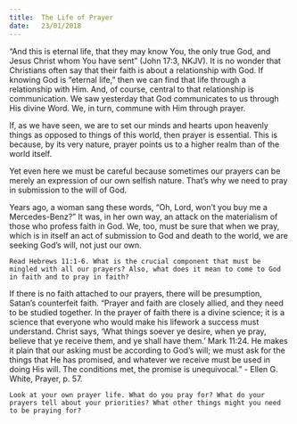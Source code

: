 ```yaml
---
title:  The Life of Prayer
date:   23/01/2018
---
```


“And this is eternal life, that they may know You, the only true God, and Jesus Christ whom You have sent” (John 17:3, NKJV). It is no wonder that Christians often say that their faith is about a relationship with God. If knowing God is “eternal life,” then we can find that life through a relationship with Him. And, of course, central to that relationship is communication. We saw yesterday that God communicates to us through His divine Word. We, in turn, commune with Him through prayer.

If, as we have seen, we are to set our minds and hearts upon heavenly things as opposed to things of this world, then prayer is essential. This is because, by its very nature, prayer points us to a higher realm than of the world itself.

Yet even here we must be careful because sometimes our prayers can be merely an expression of our own selfish nature. That’s why we need to pray in submission to the will of God.

Years ago, a woman sang these words, “Oh, Lord, won’t you buy me a Mercedes-Benz?” It was, in her own way, an attack on the materialism of those who profess faith in God. We, too, must be sure that when we pray, which is in itself an act of submission to God and death to the world, we are seeking God’s will, not just our own.

`Read Hebrews 11:1-6. What is the crucial component that must be mingled with all our prayers? Also, what does it mean to come to God in faith and to pray in faith?`

If there is no faith attached to our prayers, there will be presumption, Satan’s counterfeit faith. “Prayer and faith are closely allied, and they need to be studied together. In the prayer of faith there is a divine science; it is a science that everyone who would make his lifework a success must understand. Christ says, ‘What things soever ye desire, when ye pray, believe that ye receive them, and ye shall have them.’ Mark 11:24. He makes it plain that our asking must be according to God’s will; we must ask for the things that He has promised, and whatever we receive must be used in doing His will. The conditions met, the promise is unequivocal.” - Ellen G. White, Prayer, p. 57.

`Look at your own prayer life. What do you pray for? What do your prayers tell about your priorities? What other things might you need to be praying for?`
